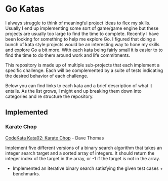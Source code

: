 # Go Katas
I always struggle to think of meaningful project ideas to flex my skills. Usually I end up implementing
some sort of game/game engine but these projects are usually too large to find the time to complete. Recently
I have been looking for something to help me explore Go. I figured that doing a bunch of kata style projects 
would be an interesting way to hone my skills and explore Go a bit more. With each kata being fairly small 
it is easier to to find the time to do them around work and life commitments.

This repository is made up of multiple sub-projects that each implement a specific challenge. Each will be
complemented by a suite of tests indicating the desired behavior of each challenge.

Below you can find links to each kata and a brief description of what it entails. As the list grows, I might 
end up breaking them down into categories and re structure the repository.

## Implemented

### Karate Chop
[CodeKata Kata02: Karate Chop](http://codekata.com/kata/kata02-karate-chop/) - Dave Thomas

Implement five different versions of a binary search algorithm that takes an integer search target and a sorted
array of integers. It should return the integer index of the target in the array, or -1 if the target is not
in the array.

* Implemented an iterative binary search satisfying the given test cases + benchmarks.

